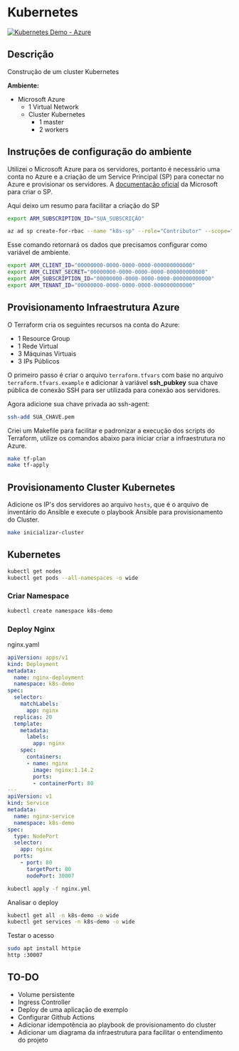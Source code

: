 # Kubernetes

[![Kubernetes Demo - Azure](https://github.com/joaolms/kubernetes-demo/actions/workflows/github-actions.yml/badge.svg)](https://github.com/joaolms/kubernetes-demo/actions/workflows/github-actions.yml)

## Descrição
Construção de um cluster Kubernetes

**Ambiente:**
- Microsoft Azure
  - 1 Virtual Network
  - Cluster Kubernetes
    - 1 master
    - 2 workers

## Instruções de configuração do ambiente
Utilizei o Microsoft Azure para os servidores, portanto é necessário uma conta no Azure e a criação de um Service Principal (SP) para conectar no Azure e provisionar os servidores.
A [documentação oficial](https://registry.terraform.io/providers/hashicorp/azurerm/latest/docs/guides/service_principal_client_secret) da Microsoft para criar o SP.

Aqui deixo um resumo para facilitar a criação do SP
```bash
export ARM_SUBSCRIPTION_ID="SUA_SUBSCRIÇÃO"

az ad sp create-for-rbac --name "k8s-sp" --role="Contributor" --scope="/subscriptions/${ARM_SUBSCRIPTION_ID}"
```

Esse comando retornará os dados que precisamos configurar como variável de ambiente.

```bash
export ARM_CLIENT_ID="00000000-0000-0000-0000-000000000000"
export ARM_CLIENT_SECRET="00000000-0000-0000-0000-000000000000"
export ARM_SUBSCRIPTION_ID="00000000-0000-0000-0000-000000000000"
export ARM_TENANT_ID="00000000-0000-0000-0000-000000000000"
```

## Provisionamento Infraestrutura Azure
O Terraform cria os seguintes recursos na conta do Azure:
- 1 Resource Group
- 1 Rede Virtual
- 3 Máquinas Virtuais
- 3 IPs Públicos

O primeiro passo é criar o arquivo ```terraform.tfvars``` com base no arquivo ```terraform.tfvars.example``` e adicionar à variável **ssh_pubkey** sua chave pública de conexão SSH para ser utilizada para conexão aos servidores.

Agora adicione sua chave privada ao ssh-agent:
```bash
ssh-add SUA_CHAVE.pem
```

Criei um Makefile para facilitar e padronizar a execução dos scripts do Terraform, utilize os comandos abaixo para iniciar criar a infraestrutura no Azure.
```bash
make tf-plan
make tf-apply
```

## Provisionamento Cluster Kubernetes
Adicione os IP's dos servidores ao arquivo ```hosts```, que é o arquivo de inventário do Ansible e execute o playbook Ansible para provisionamento do Cluster.

```bash
make inicializar-cluster
```

## Kubernetes
```bash
kubectl get nodes
kubectl get pods --all-namespaces -o wide
```

### Criar Namespace
```bash
kubectl create namespace k8s-demo
```

### Deploy Nginx
nginx.yaml

```yml
apiVersion: apps/v1
kind: Deployment
metadata:
  name: nginx-deployment
  namespace: k8s-demo
spec:
  selector:
    matchLabels:
      app: nginx
  replicas: 20
  template:
    metadata:
      labels:
        app: nginx
    spec:
      containers:
      - name: nginx
        image: nginx:1.14.2
        ports:
        - containerPort: 80
---
apiVersion: v1
kind: Service
metadata:
  name: nginx-service
  namespace: k8s-demo
spec:
  type: NodePort
  selector:
    app: nginx
  ports:
    - port: 80
      targetPort: 80
      nodePort: 30007
```
```bash
kubectl apply -f nginx.yml
```

Analisar o deploy
```bash
kubectl get all -n k8s-demo -o wide
kubectl get services -n k8s-demo -o wide
```

Testar o acesso
```bash
sudo apt install httpie
http :30007
```

## TO-DO
- Volume persistente
- Ingress Controller
- Deploy de uma aplicação de exemplo
- Configurar Github Actions
- Adicionar idempotência ao playbook de provisionamento do cluster
- Adicionar um diagrama da infraestrutura para facilitar o entendimento do projeto
